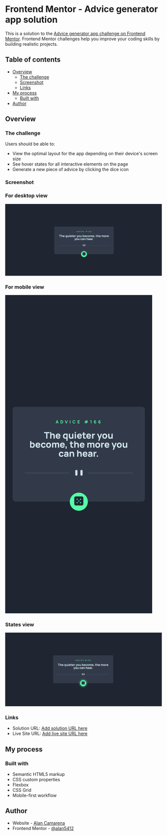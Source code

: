 # Frontend Mentor - Advice generator app solution

This is a solution to the [Advice generator app challenge on Frontend Mentor](https://www.frontendmentor.io/challenges/advice-generator-app-QdUG-13db). Frontend Mentor challenges help you improve your coding skills by building realistic projects.

## Table of contents

- [Overview](#overview)
  - [The challenge](#the-challenge)
  - [Screenshot](#screenshot)
  - [Links](#links)
- [My process](#my-process)
  - [Built with](#built-with)
- [Author](#author)



## Overview

### The challenge

Users should be able to:

- View the optimal layout for the app depending on their device's screen size
- See hover states for all interactive elements on the page
- Generate a new piece of advice by clicking the dice icon

### Screenshot

### For desktop view
![](./images/desktop-result.png)

### For mobile view
![](./images/mobile-result.png)

### States view
![](./images/states-result.png)




### Links

- Solution URL: [Add solution URL here](https://github.com/alan5412/Advice-Generator/)
- Live Site URL: [Add live site URL here](https://alan5412.github.io/Advice-Generator/)

## My process

### Built with

- Semantic HTML5 markup
- CSS custom properties
- Flexbox
- CSS Grid
- Mobile-first workflow


## Author

- Website - [Alan Camarena](https://alan5412.github.io/my-portfolio/)
- Frontend Mentor - [@alan5412](https://www.frontendmentor.io/profile/alan5412)
